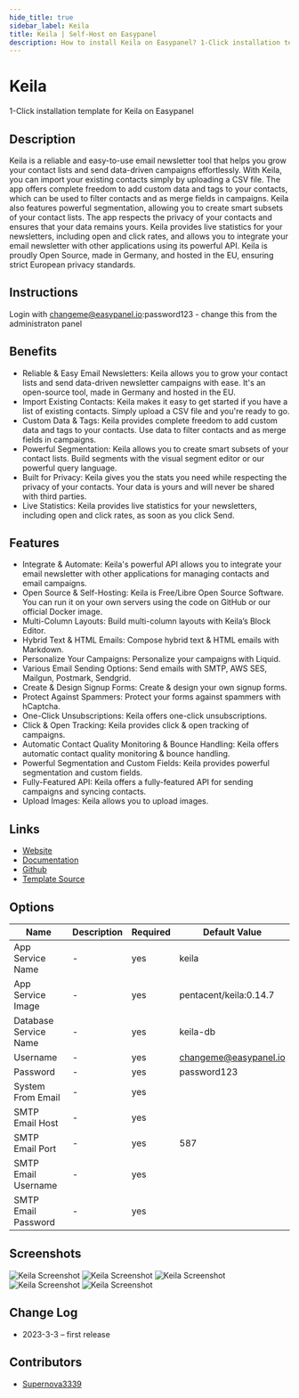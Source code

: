 ```yaml
---
hide_title: true
sidebar_label: Keila
title: Keila | Self-Host on Easypanel
description: How to install Keila on Easypanel? 1-Click installation template for Keila on Easypanel
---
```


<!-- generated -->

# Keila

1-Click installation template for Keila on Easypanel

## Description

Keila is a reliable and easy-to-use email newsletter tool that helps you grow your contact lists and send data-driven campaigns effortlessly. With Keila, you can import your existing contacts simply by uploading a CSV file. The app offers complete freedom to add custom data and tags to your contacts, which can be used to filter contacts and as merge fields in campaigns. Keila also features powerful segmentation, allowing you to create smart subsets of your contact lists. The app respects the privacy of your contacts and ensures that your data remains yours. Keila provides live statistics for your newsletters, including open and click rates, and allows you to integrate your email newsletter with other applications using its powerful API. Keila is proudly Open Source, made in Germany, and hosted in the EU, ensuring strict European privacy standards.

## Instructions

Login with changeme@easypanel.io:password123 - change this from the administraton panel

## Benefits

- Reliable & Easy Email Newsletters: Keila allows you to grow your contact lists and send data-driven newsletter campaigns with ease. It's an open-source tool, made in Germany and hosted in the EU.
- Import Existing Contacts: Keila makes it easy to get started if you have a list of existing contacts. Simply upload a CSV file and you're ready to go.
- Custom Data & Tags: Keila provides complete freedom to add custom data and tags to your contacts. Use data to filter contacts and as merge fields in campaigns.
- Powerful Segmentation: Keila allows you to create smart subsets of your contact lists. Build segments with the visual segment editor or our powerful query language.
- Built for Privacy: Keila gives you the stats you need while respecting the privacy of your contacts. Your data is yours and will never be shared with third parties.
- Live Statistics: Keila provides live statistics for your newsletters, including open and click rates, as soon as you click Send.

## Features

- Integrate & Automate: Keila's powerful API allows you to integrate your email newsletter with other applications for managing contacts and email campaigns.
- Open Source & Self-Hosting: Keila is Free/Libre Open Source Software. You can run it on your own servers using the code on GitHub or our official Docker image.
- Multi-Column Layouts: Build multi-column layouts with Keila’s Block Editor.
- Hybrid Text & HTML Emails: Compose hybrid text & HTML emails with Markdown.
- Personalize Your Campaigns: Personalize your campaigns with Liquid.
- Various Email Sending Options: Send emails with SMTP, AWS SES, Mailgun, Postmark, Sendgrid.
- Create & Design Signup Forms: Create & design your own signup forms.
- Protect Against Spammers: Protect your forms against spammers with hCaptcha.
- One-Click Unsubscriptions: Keila offers one-click unsubscriptions.
- Click & Open Tracking: Keila provides click & open tracking of campaigns.
- Automatic Contact Quality Monitoring & Bounce Handling: Keila offers automatic contact quality monitoring & bounce handling.
- Powerful Segmentation and Custom Fields: Keila provides powerful segmentation and custom fields.
- Fully-Featured API: Keila offers a fully-featured API for sending campaigns and syncing contacts.
- Upload Images: Keila allows you to upload images.

## Links

- [Website](https://keila.io)
- [Documentation](https://keila.io/docs)
- [Github](https://github.com/pentacent/keila)
- [Template Source](https://github.com/easypanel-io/templates/tree/main/templates/keila)

## Options

Name | Description | Required | Default Value
-|-|-|-
App Service Name | - | yes | keila
App Service Image | - | yes | pentacent/keila:0.14.7
Database Service Name | - | yes | keila-db
Username | - | yes | changeme@easypanel.io
Password | - | yes | password123
System From Email | - | yes | 
SMTP Email Host | - | yes | 
SMTP Email Port | - | yes | 587
SMTP Email Username | - | yes | 
SMTP Email Password | - | yes | 

## Screenshots

![Keila Screenshot](./assets/screenshot.png)
![Keila Screenshot](./assets/screenshot1.png)
![Keila Screenshot](./assets/screenshot2.png)
![Keila Screenshot](./assets/screenshot3.png)
![Keila Screenshot](./assets/screenshot4.png)

## Change Log

- 2023-3-3 – first release

## Contributors

- [Supernova3339](https://github.com/Supernova3339)
